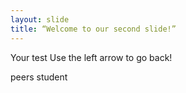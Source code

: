 ```yaml
---
layout: slide
title: “Welcome to our second slide!”
---
```

Your test
Use the left arrow to go back!

peers
student
